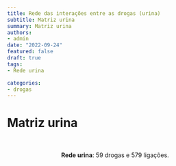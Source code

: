 ```yaml
---
title: Rede das interações entre as drogas (urina)
subtitle: Matriz urina
summary: Matriz urina
authors:
- admin
date: "2022-09-24"
featured: false
draft: true
tags: 
- Rede urina

categories:
- drogas
---
```


<script type="text/javascript" src="https://d3js.org/d3.v6.min.js"></script>
<!-- <script type="text/javascript" src="js/formatter.js"> </script> -->
<link rel="stylesheet" type="text/css" href="css/style.css">

# Matriz urina

<div id="rede_urina"></div>
<script type="text/javascript" src="js/rede_urina.js"> </script>
<br>
<p style="text-align: center"><b>Rede urina</b>: 59 drogas e 579 ligações.<p/><br>